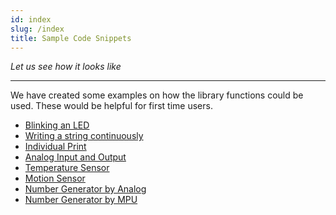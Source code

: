 ```yaml
---
id: index
slug: /index
title: Sample Code Snippets
---
```


*Let us see how it looks like*

---

We have created some examples on how the library functions could be used. These would be helpful for first time users.

- [Blinking an LED](blink.md)
- [Writing a string continuously](writing_string.md)
- [Individual Print](print.md)
- [Analog Input and Output](analog_io.md)
- [Temperature Sensor](temp_sensor.md)
- [Motion Sensor](motion.md)
- [Number Generator by Analog](generate_analog.md)
- [Number Generator by MPU](generate_mpu.md)
